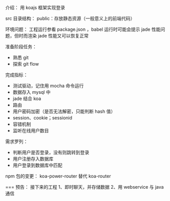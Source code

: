 介绍：
用 koajs 框架实现登录

src 目录结构：
public：存放静态资源（一般意义上的前端代码）

环境问题：
工程运行参看 package.json ，babel 运行时可能会提示 jade 性能问题，但时而渲染 jade 性能又可以恢复正常

准备阶段任务：
* 熟悉 git
* 探索 git flow

完成指标：
* 测试驱动，记住用 mocha 命令运行
* 数据存入 mysql 中
* jade 结合 koa
* 路由
* 用户密码加密（是否无法解密，只能判断 hash 值）
* session、cookie；sessionid
* 容错机制
* 监听在线用户数目

需求罗列：
* 判断用户是否登录，没有则跳转到登录
* 用户注册存入数据库
* 用户登录到数据库中匹配

npm 包的变更：
koa-power-router 替代 koa-router

===
预告：
接下来的工程
1、即时聊天，并存储数据
2、用 webservice 与 java 通信


